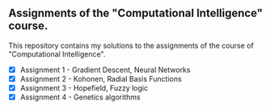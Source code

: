 ## Assignments of the "Computational Intelligence" course.

This repository contains my solutions to the assignments of the course 
of "Computational Intelligence".

- [x] Assignment 1 - Gradient Descent, Neural Networks
- [x] Assignment 2 - Kohonen, Radial Basis Functions
- [x] Assignment 3 - Hopefield, Fuzzy logic 
- [x] Assignment 4 - Genetics algorithms
